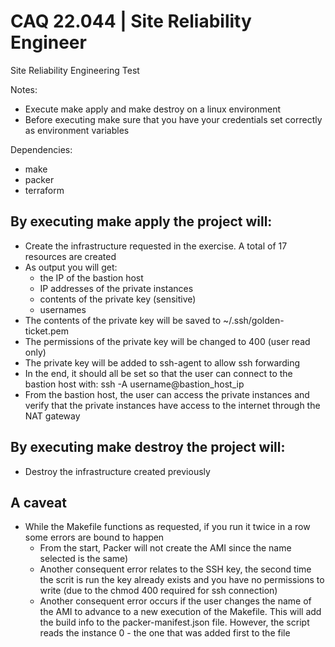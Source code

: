 # CAQ 22.044 | Site Reliability Engineer
Site Reliability Engineering Test

Notes: 
- Execute make apply and make destroy on a linux environment
- Before executing make sure that you have your credentials set correctly as environment variables

Dependencies:
- make
- packer
- terraform

## By executing make apply the project will:
- Create the infrastructure requested in the exercise. A total of 17 resources are created
- As output you will get:
  - the IP of the bastion host
  - IP addresses of the private instances
  - contents of the private key (sensitive)
  - usernames
- The contents of the private key will be saved to ~/.ssh/golden-ticket.pem
- The permissions of the private key will be changed to 400 (user read only)
- The private key will be added to ssh-agent to allow ssh forwarding
- In the end, it should all be set so that the user can connect to the bastion host with: ssh -A username@bastion_host_ip
- From the bastion host, the user can access the private instances and verify that the private instances have access to the internet through the NAT gateway

## By executing make destroy the project will:
- Destroy the infrastructure created previously

## A caveat
- While the Makefile functions as requested, if you run it twice in a row some errors are bound to happen  
  - From the start, Packer will not create the AMI since the name selected is the same)
  - Another consequent error relates to the SSH key, the second time the scrit is run the key already exists and you have no permissions to write (due to the chmod 400 required for ssh connection)
  - Another consequent error occurs if the user changes the name of the AMI to advance to a new execution of the Makefile. This will add the build info to the packer-manifest.json file. However, the script reads the instance 0 - the one that was added first to the file